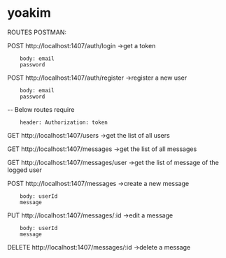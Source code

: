 # yoakim

ROUTES POSTMAN:

POST http://localhost:1407/auth/login
  ->get a token

        body: email
        password
        
POST http://localhost:1407/auth/register
  ->register a new user

        body: email
        password

-- Below routes require

        header: Authorization: token

GET http://localhost:1407/users
  ->get the list of all users


GET http://localhost:1407/messages
  ->get the list of all messages
  
GET http://localhost:1407/messages/user
  ->get the list of message of the logged user

  
POST http://localhost:1407/messages
  ->create a new message
  
        body: userId
        message

PUT http://localhost:1407/messages/:id
  ->edit a message
  
        body: userId
        message
        
DELETE http://localhost:1407/messages/:id
  ->delete a message
  
  
